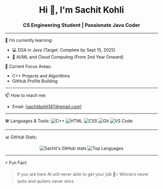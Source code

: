 <h1 align="center">Hi 👋, I'm Sachit Kohli</h1>
<h3 align="center">CS Engineering Student | Passionate Java Coder</h3>

---

🌱 I’m currently learning:
- 💻 DSA in Java (Target: Complete by Sept 15, 2025)
- 🧠 AI/ML and Cloud Computing (From 2nd Year Onward)

📌 Current Focus Areas:
- C++ Projects and Algorithms
- GitHub Profile Building

---

📫 How to reach me:
- Email: [sachitkohli147@gmail.com]
---

🛠️ Languages & Tools:
![C++](https://img.shields.io/badge/C++-blue?style=for-the-badge&logo=cplusplus)
![HTML](https://img.shields.io/badge/HTML-orange?style=for-the-badge&logo=html5)
![CSS](https://img.shields.io/badge/CSS-blue?style=for-the-badge&logo=css3)
![Git](https://img.shields.io/badge/Git-F05032?style=for-the-badge&logo=git)
![VS Code](https://img.shields.io/badge/VS%20Code-blue?style=for-the-badge&logo=visualstudiocode)

---

📊 GitHub Stats:
<p align="center">
  <img src="https://github-readme-stats.vercel.app/api?username=sachit-create&show_icons=true&theme=radical" alt="Sachit's GitHub stats" />
  <img src="https://github-readme-stats.vercel.app/api/top-langs/?username=sachit-create&layout=compact&theme=radical" alt="Top Languages" />
</p>

---

⚡ Fun Fact:
> If you are here AI will never able to get your job 🧠⚡
> Winners never quits and quiters never wins.
